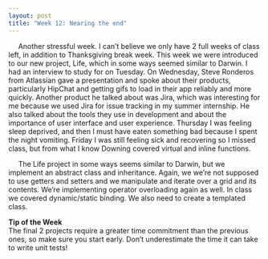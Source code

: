 ```yaml
---
layout: post
title: "Week 12: Nearing the end"
---
```

&nbsp;&nbsp;&nbsp;&nbsp;&nbsp;Another stressful week.  I can’t believe we only have 2 full weeks of class left, in addition to Thanksgiving break week.  This week we were introduced to our new project, Life, which in some ways seemed similar to Darwin.  I had an interview to study for on Tuesday.  On Wednesday, Steve Ronderos from Atlassian gave a presentation and spoke about their products, particularly HipChat and getting gifs to load in their app reliably and more quickly.  Another product he talked about was Jira, which was interesting for me because we used Jira for issue tracking in my summer internship.  He also talked about the tools they use in development and about the importance of user interface and user experience.  Thursday I was feeling sleep deprived, and then I must have eaten something bad because I spent the night vomiting.  Friday I was still feeling sick and recovering so I missed class, but from what I know Downing covered virtual and inline functions.  

&nbsp;&nbsp;&nbsp;&nbsp;&nbsp;The Life project in some ways seems similar to Darwin, but we implement an abstract class and inheritance.  Again, we we’re not supposed to use getters and setters and we manipulate and iterate over a grid and its contents.  We’re implementing operator overloading again as well.  In class we covered dynamic/static binding.  We also need to create a templated class.

**Tip of the Week**   
The final 2 projects require a greater time commitment than the previous ones, so make sure you start early.  Don’t underestimate the time it can take to write unit tests!
